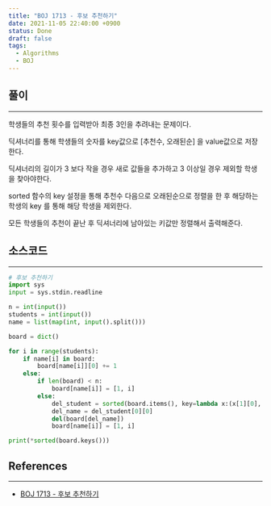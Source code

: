 ```yaml
---
title: "BOJ 1713 - 후보 추천하기"
date: 2021-11-05 22:40:00 +0900
status: Done
draft: false
tags:
  - Algorithms
  - BOJ
---
```

## 풀이
---
학생들의 추천 횟수를 입력받아 최종 3인을 추려내는 문제이다.

딕셔너리를 통해 학생들의 숫자를 key값으로 [추천수, 오래된순] 을 value값으로 저장한다.

딕셔너리의 길이가 3 보다 작을 경우 새로 값들을 추가하고 3 이상일 경우 제외할 학생을 찾아야한다.

sorted 함수의 key 설정을 통해 추천수 다음으로 오래된순으로 정렬을 한 후 해당하는 학생의 key 를 통해 해당 학생을 제외한다.

모든 학생들의 추천이 끝난 후 딕셔너리에 남아있는 키값만 정렬해서 출력해준다.

## 소스코드
---
```python
# 후보 추천하기
import sys
input = sys.stdin.readline

n = int(input())
students = int(input())
name = list(map(int, input().split()))

board = dict()

for i in range(students):
    if name[i] in board:
        board[name[i]][0] += 1
    else:
        if len(board) < n:
            board[name[i]] = [1, i]
        else:
            del_student = sorted(board.items(), key=lambda x:(x[1][0], x[1][1]))
            del_name = del_student[0][0]
            del(board[del_name])
            board[name[i]] = [1, i]

print(*sorted(board.keys()))
```

## References
---
- [BOJ 1713 - 후보 추천하기](https://www.acmicpc.net/problem/1713)
